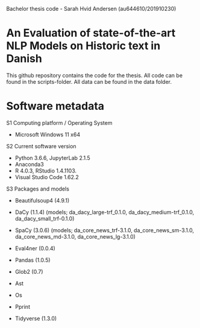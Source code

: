 Bachelor thesis code - Sarah Hvid Andersen (au644610/201910230) 

# An Evaluation of state-of-the-art NLP Models on Historic text in Danish
This github repository contains the code for the thesis.
All code can be found in the scripts-folder.
All data can be found in the data folder. 

# Software metadata
S1  Computing platform / Operating System	
- Microsoft Windows 11 x64

S2	Current software version	
-	Python 3.6.6, JupyterLab 2.1.5
-	Anaconda3 
-	R 4.0.3, RStudio 1.4.1103.
-	Visual Studio Code 1.62.2

S3	Packages and models	
-	Beautifulsoup4 (4.9.1)
-	DaCy (1.1.4) (models; da_dacy_large-trf_0.1.0, da_dacy_medium-trf_0.1.0, da_dacy_small_trf-0.1.0)
-	SpaCy (3.0.6) (models; da_core_news_trf-3.1.0, da_core_news_sm-3.1.0, da_core_news_md-3.1.0, da_core_news_lg-3.1.0)
-	Eval4ner (0.0.4)
-	Pandas (1.0.5)
-	Glob2 (0.7)
-	Ast 
-	Os 
-	Pprint 

-	Tidyverse (1.3.0)
